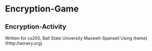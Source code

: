 # Encryption-Game

## Encryption-Activity

Written for cs200, Ball State University 
Maxwell-Spansell
Using (twine) (Http:/twinery.org)
